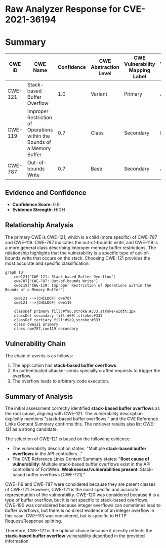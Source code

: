 # Raw Analyzer Response for CVE-2021-36194

# Summary
| CWE ID | CWE Name | Confidence | CWE Abstraction Level | CWE Vulnerability Mapping Label | CWE-Vulnerability Mapping Notes |
|---|---|---|---|---|---|
| CWE-121 | Stack-based Buffer Overflow | 1.0 | Variant | Primary | Allowed |
| CWE-119 | Improper Restriction of Operations within the Bounds of a Memory Buffer | 0.7 | Class | Secondary | Discouraged |
| CWE-787 | Out-of-bounds Write | 0.7 | Base | Secondary | Allowed |

## Evidence and Confidence

*   **Confidence Score:** 0.9
*   **Evidence Strength:** HIGH

## Relationship Analysis
The primary CWE is CWE-121, which is a child (more specific) of CWE-787 and CWE-119. CWE-787 indicates the out-of-bounds write, and CWE-119 is a more general class describing improper memory buffer restrictions. The relationship highlights that the vulnerability is a specific type of out-of-bounds write that occurs on the stack. Choosing CWE-121 provides the most accurate and specific classification.

```mermaid
graph TD
    cwe121["CWE-121: Stack-based Buffer Overflow"]
    cwe787["CWE-787: Out-of-bounds Write"]
    cwe119["CWE-119: Improper Restriction of Operations within the Bounds of a Memory Buffer"]
    
    cwe121 -->|CHILDOF| cwe787
    cwe121 -->|CHILDOF| cwe119
    
    classDef primary fill:#f96,stroke:#333,stroke-width:2px
    classDef secondary fill:#69f,stroke:#333
    classDef tertiary fill:#9e9,stroke:#333
    class cwe121 primary
    class cwe787,cwe119 secondary
```

## Vulnerability Chain
The chain of events is as follows:
1.  The application has **stack-based buffer overflows**.
2.  An authenticated attacker sends specially crafted requests to trigger the overflow.
3.  The overflow leads to arbitrary code execution.

## Summary of Analysis
The initial assessment correctly identified **stack-based buffer overflows** as the root cause, aligning with CWE-121. The vulnerability description explicitly mentions "stack-based buffer overflows," and the CVE Reference Links Content Summary confirms this. The retriever results also list CWE-121 as a strong candidate.

The selection of CWE-121 is based on the following evidence:

*   The vulnerability description states: "Multiple **stack-based buffer overflows** in the API controllers..."
*   The CVE Reference Links Content Summary states: "**Root cause of vulnerability**: Multiple stack-based buffer overflows exist in the API controllers of FortiWeb. **Weaknesses/vulnerabilities present**: Stack-based buffer overflows [CWE-121]."

CWE-119 and CWE-787 were considered because they are parent classes of CWE-121. However, CWE-121 is the most specific and accurate representation of the vulnerability.
CWE-120 was considered because it is a type of buffer overflow, but it is not specific to stack-based overflows.
CWE-190 was considered because integer overflows can sometimes lead to buffer overflows, but there is no direct evidence of an integer overflow in this case.
CWE-113 was considered, but is specific to HTTP Request/Response splitting.

Therefore, CWE-121 is the optimal choice because it directly reflects the **stack-based buffer overflow** vulnerability described in the provided information.